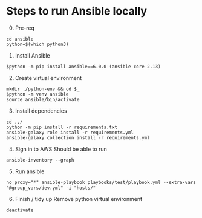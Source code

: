 # Steps to run Ansible locally

0. Pre-req
```
cd ansible
python=$(which python3)
```

1. Install Ansible
```
$python -m pip install ansible==6.0.0 (ansible core 2.13)
```

2. Create virtual environment
```
mkdir ./python-env && cd $_
$python -m venv ansible
source ansible/bin/activate
```

3. Install dependencies
```
cd ../
python -m pip install -r requirements.txt
ansible-galaxy role install -r requirements.yml
ansible-galaxy collection install -r requirements.yml
```

4. Sign in to AWS
Should be able to run
```
ansible-inventory --graph
```

5. Run ansible
```
no_proxy="*" ansible-playbook playbooks/test/playbook.yml --extra-vars "@group_vars/dev.yml" -i "hosts/"
```

6. Finish / tidy up
Remove python virtual environment
```
deactivate 
```
